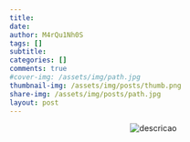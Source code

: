 ```yaml
---
title:
date:
author: M4rQu1Nh0S
tags: []
subtitle:
categories: []
comments: true
#cover-img: /assets/img/path.jpg
thumbnail-img: /assets/img/posts/thumb.png
share-img: /assets/img/posts/path.jpg
layout: post
---
```


<p align='center'><img alt='descricao' src="url-img"/></p>

